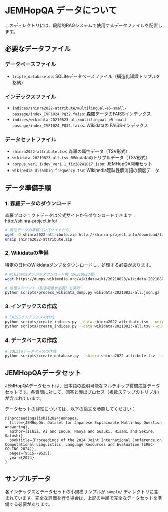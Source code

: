 # JEMHopQA データについて

このディレクトリには、段階的RAGシステムで使用するデータファイルを配置します。

## 必要なデータファイル

### データベースファイル

* `triple_database.db`: SQLiteデータベースファイル（構造化知識トリプルを格納）

### インデックスファイル

* `indices/shinra2022-attribute/multilingual-e5-small-passage/index_IVF1024_PQ32.faiss`: 森羅データのFAISSインデックス
* `indices/wikidata-20210823-all/multilingual-e5-small-passage/index_IVF1024_PQ32.faiss`: Wikidataの FAISSインデックス

### データセットファイル

* `shinra2022-attribute.tsv`: 森羅の属性データ（TSV形式）
* `wikidata-20210823-all.tsv`: Wikidataのトリプルデータ（TSV形式）
* `corpus_ver1.1/dev_ver1.1_fix20241017.json`: JEMHopQA開発セット
* `wikipedia_disambig_frequency.tsv`: Wikipedia曖昧性解消語の頻度データ

## データ準備手順

### 1. 森羅データのダウンロード

森羅プロジェクトデータは公式サイトからダウンロードできます：
http://shinra-project.info/

```bash
# 属性データの準備（公式サイトから）
wget -O shinra2022-attribute.zip http://shinra-project.info/download/latest/attribute-data.zip
unzip shinra2022-attribute.zip
```

### 2. Wikidataの準備

特定の日付のWikidataダンプをダウンロードし、処理する必要があります。

```bash
# Wikidataダンプのダウンロード例（20210823版）
wget https://dumps.wikimedia.org/wikidatawiki/20210823/wikidata-20210823-all.json.gz

# 処理スクリプト（別途用意が必要）を実行
python scripts/process_wikidata_dump.py wikidata-20210823-all.json.gz
```

### 3. インデックスの作成

```bash
# FAISSインデックスの作成
python scripts/create_indices.py --data shinra2022-attribute.tsv --output indices/shinra2022-attribute
python scripts/create_indices.py --data wikidata-20210823-all.tsv --output indices/wikidata-20210823-all
```

### 4. データベースの作成

```bash
# SQLiteデータベースの作成
python scripts/create_database.py --shinra shinra2022-attribute.tsv --wikidata wikidata-20210823-all.tsv --output triple_database.db
```

## JEMHopQAデータセット

JEMHopQAデータセットは、日本語の説明可能なマルチホップ質問応答データセットです。各質問に対して、回答と導出プロセス（複数ステップのトリプル）が含まれています。

データセットの詳細については、以下の論文を参照してください：

```
@inproceedings{ishii2024jemhopqa,
  title={JEMHopQA: Dataset for Japanese Explainable Multi-hop Question Answering},
  author={Ishii, Ai and Inoue, Naoya and Suzuki, Hisami and Sekine, Satoshi},
  booktitle={Proceedings of the 2024 Joint International Conference on Computational Linguistics, Language Resources and Evaluation (LREC-COLING 2024)},
  pages={9515--9525},
  year={2024}
}
```

## サンプルデータ

各インデックスとデータセットの小規模サンプルが `sample/` ディレクトリに含まれています。完全な評価を行う場合は、上記の手順で完全なデータセットを準備する必要があります。
